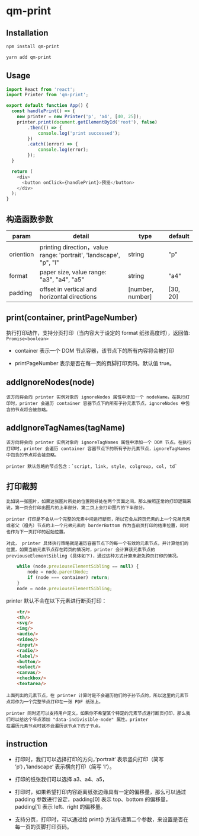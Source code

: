 # qm-print

## Installation

```bash
npm install qm-print

yarn add qm-print
```


## Usage

```js
import React from 'react';
import Printer from 'qm-print';

export default function App() {
  const handlePrint() => {
    new printer = new Printer('p', 'a4', [40, 25]);
    printer.print(document.getElementById('root'), false)
        .then(() => {
            console.log('print successed');
        })
        .catch((error) => {
            console.log(error);
        });
  }

  return (
    <div>
      <button onClick={handlePrint}>预览</button>
    </div>
  );
}
```

## 构造函数参数

| param            | detail                                         | type     | default          |
| ---------------- | -----------------------------------------------| -------- | -------          |
| oriention        | printing direction，value range: 'portrait', 'landscape', "p", "l"  | string   | "p"             |
| format           | paper size, value range: "a3", "a4", "a5"      | string   | "a4"             |
| padding          | offset in vertical and horizontal directions   | [number, number] | [30, 20] |


## print(container, printPageNumber)

执行打印动作，支持分页打印（当内容大于设定的 format 纸张高度时），返回值: `Promise<boolean>`

- container 表示一个 DOM 节点容器，该节点下的所有内容将会被打印

- printPageNumber 表示是否在每一页的页脚打印页码。默认值 true。


## addIgnoreNodes(node)

    该方向将会向 printer 实例对象的 ignoreNodes 属性中添加一个 nodeName。在执行打印时，printer 会遍历 container 容器节点下的所有子孙元素节点，ignoreNodes 中包含的节点将会被忽略。


## addIgnoreTagNames(tagName)

    该方向将会向 printer 实例对象的 ignoreTagNames 属性中添加一个 DOM 节点。在执行打印时，printer 会遍历 container 容器节点下的所有子孙元素节点，ignoreTagNames 中包含的节点将会被忽略。

    printer 默认忽略的节点包含：`script, link, style, colgroup, col, td`


## 打印裁剪

    比如说一张图片，如果这张图片所处的位置刚好处在两个页面之间，那么按照正常的打印逻辑来说，第一页会打印出图片的上半部分，第二页上会打印图片的下半部分。

    printer 打印是不会从一个完整的元素中间进行断页，所以它会从跨页元素的上一个兄弟元素或者父（祖先）节点的上一个兄弟元素的 borderBottom 作为当前页打印的结束位置，同时也作为下一页打印的起始位置。
    
    对此， printer 具体执行策略就是遍历容器节点下的每一个有效的元素节点，并计算他们的位置，如果当前元素节点存在跨页的情况时，printer 会计算该元素节点的 previouseElementSibling (具体如下)，通过这种方式计算来避免跨页打印的情况。

```js
    while (node.previouseElementSibling == null) {
        node = node.parentNode;
        if (node === container) return;
    }
    node = node.previouseElementSibling;
```

   printer 默认不会在以下元素进行断页打印：

```html
    <tr/>
    <th/>
    <svg/>
    <img/>
    <audio/>
    <video/>
    <input/>
    <radio/>
    <label/>
    <button/>
    <select/>
    <canvas/>
    <checkbox/>
    <textarea/>
```
    上面列出的元素节点，在 printer 计算时是不会遍历他们的子孙节点的，所以这里的元素节点将作为一个完整节点打印在一张 PDF 纸张上。

    printer 同时还可以支持用户定义，如果你不希望某个特定的元素节点进行断页打印，那么我们可以给这个节点添加 "data-indivisible-node" 属性。printer
    在遍历元素节点时就不会遍历该节点下的子节点。


## instruction

- 打印时，我们可以选择打印的方向，’portrait‘ 表示竖向打印（简写 ’p‘），’landscape‘ 表示横向打印（简写 ’l‘）。

- 打印的纸张我们可以选择 a3、a4、a5，

- 打印时，如果希望打印内容距离纸张边缘具有一定的偏移量，那么可以通过 padding 参数进行设定，padding[0] 表示 top、bottom 的偏移量，padding[1] 表示 left、right 的偏移量。

- 支持分页，打印时，可以通过给 print() 方法传递第二个参数，来设置是否在每一页的页脚打印页码。
